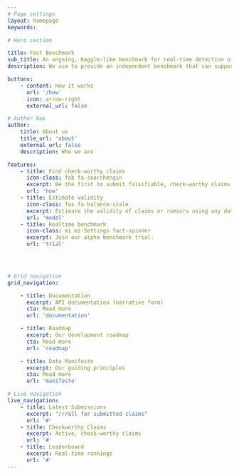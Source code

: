 ```yaml
---
# Page settings
layout: homepage
keywords:

# Hero section

title: Fact Benchmark 
sub_title: An ongoing, Kaggle-like benchmark for real-time detection of fake news.
description: We aim to provide an independent benchmark that can support and encourage the development of technologies and procedures for rapid detection and discernment of rumor from fact.

buttons:
    - content: How it works
      url: '/how'
      icon: arrow-right
      external_url: false

# Author box
author:
    title: About us 
    title_url: 'about'
    external_url: false
    description: Who we are

features:
    - title: Find check-worthy claims 
      icon-class: fab fa-searchengin
      excerpt: Be the first to submit falsifiable, check-worthy claims or rumors of interest to the general public.
      url: 'how' 
    - title: Estimate validity
      icon-class: fas fa-balance-scale
      excerpt: Estimate the validity of claims or rumours using any data, process or technology you choose to use.
      url: 'model' 
    - title: Realtime benchmark
      icon-class: mi mi-Settings fact-spinner
      excerpt: Join our alpha benchmark trial.
      url: 'trial' 

   


# Grid navigation
grid_navigation:

    - title: Documentation 
      excerpt: API documentation (narrative form)
      cta: Read more
      url: 'documentation' 

    - title: Roadmap
      excerpt: Our development roadmap
      cta: Read more
      url: 'roadmap' 

    - title: Data Manifesto
      excerpt: Our guiding principles
      cta: Read more
      url: 'manifesto' 

# Live navigation
live_navigation:
    - title: Latest Submissions
      excerpt: "/r/all for submitted claims"
      url: '#'
    - title: Checkworthy Claims 
      excerpt: Active, check-worthy claims
      url: '#'
    - title: Leaderboard 
      excerpt: Real-time rankings
      url: '#'
---
```


<!--    
    - title: Members
      excerpt: Our founding member organisations
      cta: Read more
      url: 'members' 
-->
<!-- 
- title: How it works
  excerpt: What the Realtime Fact Benchmark is and how it works
  cta: Read more
  url: 'how' 

- title: Alpha trial 
  excerpt: Be part of our alpha trial
  cta: Read more
  url: 'trial' 

- title: Modeling truthiness
  excerpt: Our practical, Bayesian approach
  cta: Read more
  url: 'model'  -->
